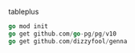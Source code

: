 


tableplus


```go
go mod init
go get github.com/go-pg/pg/v10
go get github.com/dizzyfool/genna
```
